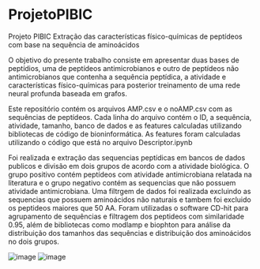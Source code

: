 # ProjetoPIBIC

Projeto PIBIC Extração das características físico-químicas de peptídeos com base na sequência de aminoácidos

O objetivo do presente trabalho consiste em apresentar duas bases de peptídios, uma de peptídeos antimicrobianos e outro de  peptídeos não antimicrobianos que 
contenha a sequência peptídica, a atividade e características físico-químicas para posterior treinamento de uma rede neural profunda baseada em grafos.

Este repositório contém os arquivos AMP.csv e o noAMP.csv com as sequências de peptídeos. Cada linha do arquivo contém o ID, a sequência, atividade, tamanho, banco de dados e as features calculadas utilizando bibliotecas de código de bioninformática. As features foram calculadas utilizando o código que está no arquivo Descriptor.ipynb

Foi realizada e extração das sequencias peptídicas em bancos de dados publicos e divisão em dois grupos de acordo com a atividade biológica. O grupo positivo contém peptídeos com atividade antimicrobiana relatada na literatura e o grupo negativo contém as sequencias que não possuem atividade antimicrobiana. Uma filtrgem de dados foi realizada excluindo as sequencias que possuem aminoácidos não naturais e tambem foi excluido os peptideos maiores que 50 AA. Foram utilizadas o software CD-hit para agrupamento de sequências e filtragem dos peptideos com similaridade 0.95, além de bibliotecas como modlamp e biophton para análise da distribuição dos tamanhos das sequências e distribuição dos aminoácidos no dois grupos.

![image](https://github.com/gabrielalonde/ProjetoPIBIC/assets/138613530/df3eb055-4f2b-4825-8122-04984813714e)
![image](https://github.com/gabrielalonde/ProjetoPIBIC/assets/138613530/f0029f62-cbec-412c-bc3a-6b7a363bcf7c)




 
